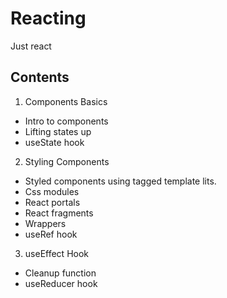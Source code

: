 # Reacting

Just react

## Contents

1. Components Basics
  - Intro to components
  - Lifting states up
  - useState hook
2. Styling Components
  - Styled components using tagged template lits.
  - Css modules
  - React portals
  - React fragments
  - Wrappers
  - useRef hook
3. useEffect Hook
  - Cleanup function
  - useReducer hook
